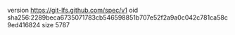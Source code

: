 version https://git-lfs.github.com/spec/v1
oid sha256:2289beca6735071783cb546598851b707e52f2a9a0c042c781ca58c9ed416824
size 5787
